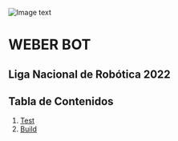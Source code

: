 ![Image text](https://github.com/TinchoLalo/WEBER/blob/master/Assets/weber.jpg)
# WEBER BOT
## Liga Nacional de Robótica 2022

## Tabla de Contenidos
1. [Test](https://github.com/TinchoLalo/WEBER/tree/master/Pruebas)
2. [Build](https://github.com/TinchoLalo/WEBER/tree/master/WEBER%20BOT)

